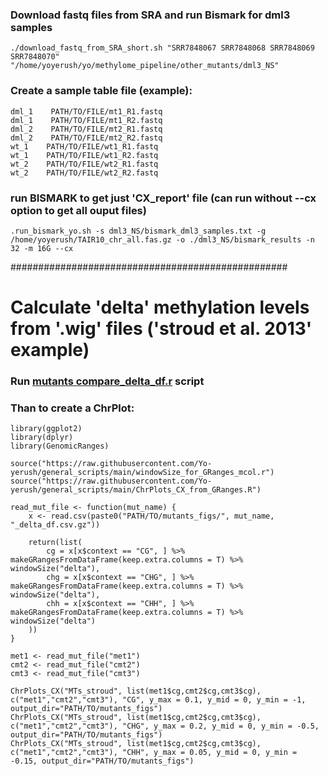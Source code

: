 ### Download fastq files from SRA and run Bismark for dml3 samples
```
./download_fastq_from_SRA_short.sh "SRR7848067 SRR7848068 SRR7848069 SRR7848070" "/home/yoyerush/yo/methylome_pipeline/other_mutants/dml3_NS"
```

### Create a sample table file (example):
```
dml_1    PATH/TO/FILE/mt1_R1.fastq
dml_1    PATH/TO/FILE/mt1_R2.fastq
dml_2    PATH/TO/FILE/mt2_R1.fastq
dml_2    PATH/TO/FILE/mt2_R2.fastq
wt_1    PATH/TO/FILE/wt1_R1.fastq
wt_1    PATH/TO/FILE/wt1_R2.fastq
wt_2    PATH/TO/FILE/wt2_R1.fastq
wt_2    PATH/TO/FILE/wt2_R2.fastq
```
### run BISMARK to get just 'CX_report' file (can run without --cx option to get all ouput files)
```
.run_bismark_yo.sh -s dml3_NS/bismark_dml3_samples.txt -g /home/yoyerush/TAIR10_chr_all.fas.gz -o ./dml3_NS/bismark_results -n 32 -m 16G --cx
```

##################################################
# Calculate 'delta' methylation levels from '.wig' files ('stroud et al. 2013' example)
### Run [mutants compare_delta_df.r](https://github.com/Yo-yerush/general_scripts/blob/main/mutants_compare_delta_df.r) script

### Than to create a ChrPlot:
```
library(ggplot2)
library(dplyr)
library(GenomicRanges)

source("https://raw.githubusercontent.com/Yo-yerush/general_scripts/main/windowSize_for_GRanges_mcol.r")
source("https://raw.githubusercontent.com/Yo-yerush/general_scripts/main/ChrPlots_CX_from_GRanges.R")

read_mut_file <- function(mut_name) {
    x <- read.csv(paste0("PATH/TO/mutants_figs/", mut_name, "_delta_df.csv.gz"))

    return(list(
        cg = x[x$context == "CG", ] %>% makeGRangesFromDataFrame(keep.extra.columns = T) %>% windowSize("delta"),
        chg = x[x$context == "CHG", ] %>% makeGRangesFromDataFrame(keep.extra.columns = T) %>% windowSize("delta"),
        chh = x[x$context == "CHH", ] %>% makeGRangesFromDataFrame(keep.extra.columns = T) %>% windowSize("delta")
    ))
}

met1 <- read_mut_file("met1")
cmt2 <- read_mut_file("cmt2")
cmt3 <- read_mut_file("cmt3")

ChrPlots_CX("MTs_stroud", list(met1$cg,cmt2$cg,cmt3$cg), c("met1","cmt2","cmt3"), "CG", y_max = 0.1, y_mid = 0, y_min = -1, output_dir="PATH/TO/mutants_figs")
ChrPlots_CX("MTs_stroud", list(met1$cg,cmt2$cg,cmt3$cg), c("met1","cmt2","cmt3"), "CHG", y_max = 0.2, y_mid = 0, y_min = -0.5, output_dir="PATH/TO/mutants_figs")
ChrPlots_CX("MTs_stroud", list(met1$cg,cmt2$cg,cmt3$cg), c("met1","cmt2","cmt3"), "CHH", y_max = 0.05, y_mid = 0, y_min = -0.15, output_dir="PATH/TO/mutants_figs")
```
